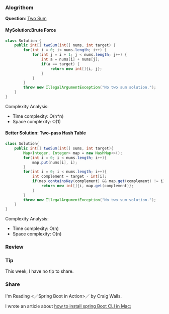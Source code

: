 ### Alogrithom
**Question**: [Two Sum](https://leetcode.com/problems/two-sum/description/)

#### MySolution:Brute Force

```Java
class Solution {
    public int[] twoSum(int[] nums, int target) {
		for(int i = 0; i< nums.length; i++) {
			for(int j = i + 1; j < nums.length; j++) {
				int a = nums[i] + nums[j];
				if(a == target) {
					return new int[]{i, j};
				}
			}
		}
		throw new IllegalArgumentException("No two sum solution.");
    }
}
```

Complexity Analysis:
- Time complexity: O(n*n)
- Space complexity: O(1)


#### Better Solution: Two-pass Hash Table

```Java
class Solution{
    public int[] twoSum(int[] sums, int target){
        Map<Integer, Integer> map = new HashMap<>();
        for(int i = 0; i < nums.length; i++){
            map.put(nums[i], i);
        }
        for(int i = 0; i < nums.length; i++){
            int complement = target - int[i];
            if(map.containsKey(complement) && map.get(complement) != i){
                return new int[]{i, map.get(complement)};
            }
        }
        throw new IllegalArgumentException("No two sum solution.");
    }
}
```

Complexity Analysis:
- Time complexity: O(n)
- Space complexity: O(n)

### Review



### Tip
This week, I have no tip to share.


### Share
I'm Reading <／Spring Boot in Action>／ by Craig Walls.<br/>

I wrote an article about [how to install spring Boot CLI in Mac](https://www.cnblogs.com/linkworld/p/9206910.html);
